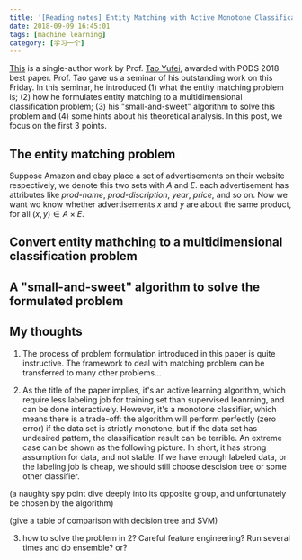```yaml
---
title: '[Reading notes] Entity Matching with Active Monotone Classification'
date: 2018-09-09 16:45:01
tags: [machine learning]
category: [学习一个]
---
```


[This](https://dl.acm.org/citation.cfm?id=3196984) is a single-author work by Prof. [Tao Yufei](http://www.cse.cuhk.edu.hk/~taoyf/), awarded with PODS 2018 best paper. Prof. Tao gave us a seminar of his outstanding work on this Friday. In this seminar, he introduced (1) what the entity matching problem is; (2) how he formulates entity matching to a multidimensional classification problem; (3) his "small-and-sweet" algorithm to solve this problem and (4) some hints about his theoretical analysis. In this post, we focus on the first 3 points.
<!--more-->

## The entity matching problem
Suppose Amazon and ebay place a set of advertisements on their website respectively, we denote this two sets with $A$ and $E$. each advertisement has attributes like *prod-name*, *prod-discription*, *year*, *price*, and so on. Now we want wo know whether advertisements $x$ and $y$ are about the same product, for all $(x, y) \in  A \times E$.

## Convert entity mathching to a multidimensional classification problem

## A "small-and-sweet" algorithm to solve the formulated problem


## My thoughts
1. The process of problem formulation introduced in this paper is quite instructive. The framework to deal with matching problem can be transferred to many other problems...

2. As the title of the paper implies, it's an active learning algorithm, which require less labeling job for training set than supervised leanrning, and can be done interactively. However, it's a monotone classifier, which means there is a trade-off: the algorithm will perform perfectly (zero error) if the data set is strictly monotone, but if the data set has undesired pattern, the classification result can be terrible. An extreme case can be shown as the following picture. In short, it has strong assumption for data, and not stable. If we have enough labeled data, or the labeling job is cheap, we should still choose descision tree or some other classifier.

(a naughty spy point dive deeply into its opposite group, and unfortunately be chosen by the algorithm)

(give a table of comparison with decision tree and SVM)

3. how to solve the problem in 2? Careful feature engineering? Run several times and do ensemble? or?